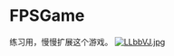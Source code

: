 # FPSGame

练习用，慢慢扩展这个游戏。
[![LLbbVJ.jpg](https://s1.ax1x.com/2022/04/28/LLbbVJ.jpg)](https://imgtu.com/i/LLbbVJ)
